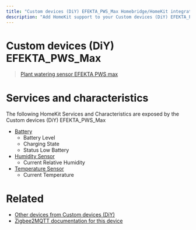 ```yaml
---
title: "Custom devices (DiY) EFEKTA_PWS_Max Homebridge/HomeKit integration"
description: "Add HomeKit support to your Custom devices (DiY) EFEKTA_PWS_Max, using Homebridge, Zigbee2MQTT and homebridge-z2m."
---
```

<!---
This file has been GENERATED using src/docgen/docgen.ts
DO NOT EDIT THIS FILE MANUALLY!
-->
# Custom devices (DiY) EFEKTA_PWS_Max
> [Plant watering sensor EFEKTA PWS max](http://efektalab.com/PWS_Max)


# Services and characteristics
The following HomeKit Services and Characteristics are exposed by
the Custom devices (DiY) EFEKTA_PWS_Max

* [Battery](../../battery.md)
  * Battery Level
  * Charging State
  * Status Low Battery
* [Humidity Sensor](../../sensors.md)
  * Current Relative Humidity
* [Temperature Sensor](../../sensors.md)
  * Current Temperature


# Related
* [Other devices from Custom devices (DiY)](../index.md#custom_devices_diy)
* [Zigbee2MQTT documentation for this device](https://www.zigbee2mqtt.io/devices/EFEKTA_PWS_Max.html)